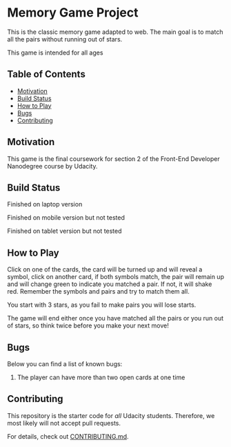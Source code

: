 # Memory Game Project

This is the classic memory game adapted to web. The main goal is to match all the pairs without running out of stars.

This game is intended for all ages

## Table of Contents

* [Motivation](#motivation)
* [Build Status](#buildstatus)
* [How to Play](#howtoplay)
* [Bugs](#bugs)
* [Contributing](#contributing)

## Motivation

This game is the final coursework for section 2 of the Front-End Developer Nanodegree course by Udacity.

## Build Status

Finished on laptop version

Finished on mobile version but not tested

Finished on tablet version but not tested

## How to Play

Click on one of the cards, the card will be turned up and will reveal a symbol, click on another card, if both symbols match, the pair will remain up and will change green to indicate you matched a pair. If not, it will shake red. Remember the symbols and pairs and try to match them all.

You start with 3 stars, as you fail to make pairs you will lose starts.

The game will end either once you have matched all the pairs or you run out of stars, so think twice before you make your next move!

## Bugs

Below you can find a list of known bugs:

 1. The player can have more than two open cards at one time

## Contributing

This repository is the starter code for _all_ Udacity students. Therefore, we most likely will not accept pull requests.

For details, check out [CONTRIBUTING.md](CONTRIBUTING.md).





